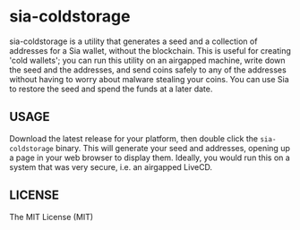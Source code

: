 # sia-coldstorage

sia-coldstorage is a utility that generates a seed and a collection of addresses for a Sia wallet, without the blockchain. This is useful for creating 'cold wallets'; you can run this utility on an airgapped machine, write down the seed and the addresses, and send coins safely to any of the addresses without having to worry about malware stealing your coins. You can use Sia to restore the seed and spend the funds at a later date.

## USAGE

Download the latest release for your platform, then double click the
`sia-coldstorage` binary. This will generate your seed and addresses, opening
up a page in your web browser to display them. Ideally, you would run this on a
system that was very secure, i.e. an airgapped LiveCD. 


## LICENSE

The MIT License (MIT)
